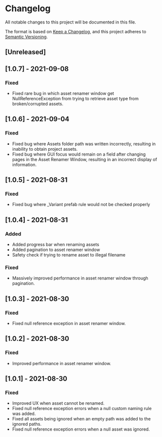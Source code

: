 # Changelog
All notable changes to this project will be documented in this file.

The format is based on [Keep a Changelog](https://keepachangelog.com/en/1.0.0/),
and this project adheres to [Semantic Versioning](https://semver.org/spec/v2.0.0.html).

## [Unreleased]

## [1.0.7] - 2021-09-08
### Fixed
- Fixed rare bug in which asset renamer window get NullReferenceException from trying to retrieve asset type from broken/corrupted assets.

## [1.0.6] - 2021-09-04
### Fixed
- Fixed bug where Assets folder path was written incorrectly, resulting in inability to obtain project assets.
- Fixed bug where GUI focus would remain on a field after changing pages in the Asset Renamer Window, resulting in an incorrect display of information.

## [1.0.5] - 2021-08-31
### Fixed
- Fixed bug where _Variant prefab rule would not be checked properly

## [1.0.4] - 2021-08-31
### Added
- Added progress bar when renaming assets
- Added pagination to asset renamer window
- Safety check if trying to rename asset to illegal filename
### Fixed
- Massively improved performance in asset renamer window through pagination.

## [1.0.3] - 2021-08-30
### Fixed
- Fixed null reference exception in asset renamer window.

## [1.0.2] - 2021-08-30
### Fixed
- Improved performance in asset renamer window.

## [1.0.1] - 2021-08-30
### Fixed
- Improved UX when asset cannot be renamed.
- Fixed null reference exception errors when a null custom naming rule was added.
- Fixed all assets being ignored when an empty path was added to the ignored paths.
- Fixed null reference exception errors when a null asset was ignored.